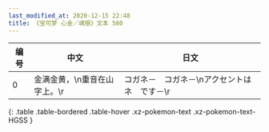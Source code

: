 ```yaml
---
last_modified_at: 2020-12-15 22:48
title: 《宝可梦 心金／魂银》文本 580
---
```

| 编号 | 中文 | 日文 |
| ---- | ---- | ---- |
| 0 | 金满金黄，\n重音在山字上。\r | コガネ－　コガネ－\nアクセントは　ネ　です－\r |
{: .table .table-bordered .table-hover .xz-pokemon-text .xz-pokemon-text-HGSS }